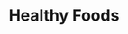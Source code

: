 ---
title: "Healthy Foods"
service_content: "Even the all-powerful Pointing has no control about the blind texts it is an almost unorthographic."
icon_image: "https://cdn-icons-png.flaticon.com/128/3768/3768532.png"
type: "service"
---